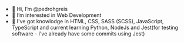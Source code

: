 - 👋 Hi, I’m @pedrohgreis
- 👀 I’m interested in Web Development
- 🌱 I've got knowlodge in HTML, CSS, SASS (SCSS), JavaScript, TypeScript and current learning Python, NodeJs and Jest(for testing software - I've already have some commits using Jest) 

<!---
pedrohgreis/pedrohgreis is a ✨ special ✨ repository because its `README.md` (this file) appears on your GitHub profile.
You can click the Preview link to take a look at your changes.
--->
